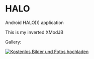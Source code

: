 HALO
==============================

Android HALO))) application

This is my inverted XModJB

Gallery:

<a href="http://www.directupload.net" target="_blank"><img src="http://s7.directupload.net/images/130616/gl7jutjb.jpg" title="Kostenlos Bilder und Fotos hochladen"></a>

